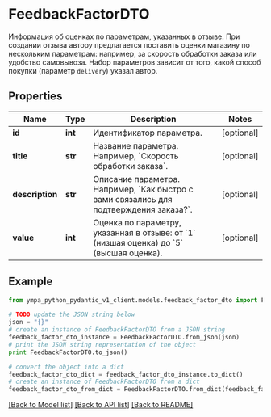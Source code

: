 # FeedbackFactorDTO

Информация об оценках по параметрам, указанных в отзыве.  При создании отзыва автору предлагается поставить оценки магазину по нескольким параметрам: например, за скорость обработки заказа или удобство самовывоза. Набор параметров зависит от того, какой способ покупки (параметр `delivery`) указал автор. 

## Properties
Name | Type | Description | Notes
------------ | ------------- | ------------- | -------------
**id** | **int** | Идентификатор параметра. | [optional] 
**title** | **str** | Название параметра. Например, &#x60;Скорость обработки заказа&#x60;. | [optional] 
**description** | **str** | Описание параметра. Например, &#x60;Как быстро с вами связались для подтверждения заказа?&#x60;. | [optional] 
**value** | **int** | Оценка по параметру, указанная в отзыве: от &#x60;1&#x60; (низшая оценка) до &#x60;5&#x60; (высшая оценка).  | [optional] 

## Example

```python
from ympa_python_pydantic_v1_client.models.feedback_factor_dto import FeedbackFactorDTO

# TODO update the JSON string below
json = "{}"
# create an instance of FeedbackFactorDTO from a JSON string
feedback_factor_dto_instance = FeedbackFactorDTO.from_json(json)
# print the JSON string representation of the object
print FeedbackFactorDTO.to_json()

# convert the object into a dict
feedback_factor_dto_dict = feedback_factor_dto_instance.to_dict()
# create an instance of FeedbackFactorDTO from a dict
feedback_factor_dto_from_dict = FeedbackFactorDTO.from_dict(feedback_factor_dto_dict)
```
[[Back to Model list]](../README.md#documentation-for-models) [[Back to API list]](../README.md#documentation-for-api-endpoints) [[Back to README]](../README.md)


